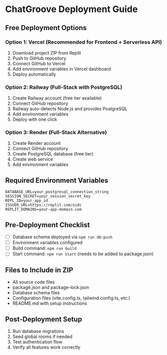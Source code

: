 # ChatGroove Deployment Guide

## Free Deployment Options

### Option 1: Vercel (Recommended for Frontend + Serverless API)
1. Download project ZIP from Replit
2. Push to GitHub repository
3. Connect GitHub to Vercel
4. Add environment variables in Vercel dashboard
5. Deploy automatically

### Option 2: Railway (Full-Stack with PostgreSQL)
1. Create Railway account (free tier available)
2. Connect GitHub repository
3. Railway auto-detects Node.js and provides PostgreSQL
4. Add environment variables
5. Deploy with one click

### Option 3: Render (Full-Stack Alternative)
1. Create Render account
2. Connect GitHub repository
3. Create PostgreSQL database (free tier)
4. Create web service
5. Add environment variables

## Required Environment Variables
```
DATABASE_URL=your_postgresql_connection_string
SESSION_SECRET=your_session_secret_key
REPL_ID=your_app_id
ISSUER_URL=https://replit.com/oidc
REPLIT_DOMAINS=your-app-domain.com
```

## Pre-Deployment Checklist
- [ ] Database schema deployed via `npm run db:push`
- [ ] Environment variables configured
- [ ] Build command: `npm run build`
- [ ] Start command: `npm run start` (needs to be added to package.json)

## Files to Include in ZIP
- All source code files
- package.json and package-lock.json
- Database schema files
- Configuration files (vite.config.ts, tailwind.config.ts, etc.)
- README.md with setup instructions

## Post-Deployment Setup
1. Run database migrations
2. Seed global rooms if needed
3. Test authentication flow
4. Verify all features work correctly